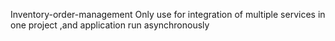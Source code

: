 Inventory-order-management
Only use for integration of multiple services in one project ,and application run asynchronously
